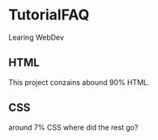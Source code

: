 # TutorialFAQ
Learing WebDev

## HTML
This project conzains abound 90% HTML.

## CSS
around 7% CSS where did the rest go?
